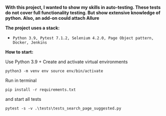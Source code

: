 **With this project, I wanted to show my skills in auto-testing. These tests do not cover full functionality testing. But show extensive knowledge of python. Also, an add-on could attach Allure**

**The project uses a stack:**

- `Python 3.9, Pytest 7.1.2, Selenium 4.2.0, Page Object pattern, Docker, Jenkins`

**How to start:**

Use Python 3.9 + Create and activate virtual environments

`python3 -m venv env
source env/bin/activate`

Run in terminal

`pip install -r requirements.txt`

and start all tests

`pytest -s -v .\tests\tests_search_page_suggested.py`
